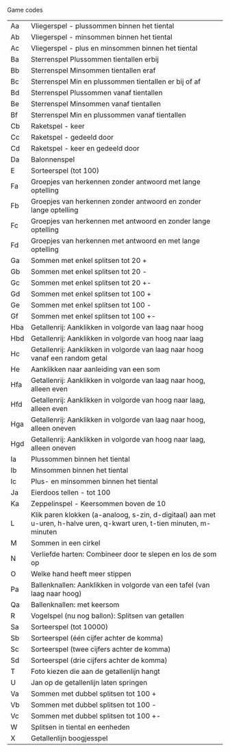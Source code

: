Game codes

<table>
<tr><td>Aa</td><td>Vliegerspel - plussommen binnen het tiental</td/></tr>
<tr><td>Ab</td><td>Vliegerspel - minsommen binnen het tiental</td/></tr>
<tr><td>Ac</td><td>Vliegerspel - plus en minsommen binnen het tiental</td/></tr>
<tr><td>Ba</td><td>Sterrenspel  Plussommen tientallen erbij</td/></tr>
<tr><td>Bb</td><td>Sterrenspel  Minsommen tientallen eraf</td/></tr>
<tr><td>Bc</td><td>Sterrenspel  Min en plussommen tientallen er bij of af</td/></tr>
<tr><td>Bd</td><td>Sterrenspel  Plussommen vanaf tientallen</td/></tr>
<tr><td>Be</td><td>Sterrenspel  Minsommen vanaf tientallen</td/></tr>
<tr><td>Bf</td><td>Sterrenspel  Min en plussommen vanaf tientallen</td/></tr>
<tr><td>Cb</td><td>Raketspel - keer</td/></tr>
<tr><td>Cc</td><td>Raketspel - gedeeld door</td/></tr>
<tr><td>Cd</td><td>Raketspel - keer en gedeeld door</td/></tr>
<tr><td>Da</td><td>Balonnenspel</td/></tr>
<tr><td>E</td><td>Sorteerspel (tot 100)</td/></tr>
<tr><td>Fa</td><td>Groepjes van herkennen zonder antwoord met lange optelling</td/></tr>
<tr><td>Fb</td><td>Groepjes van herkennen zonder antwoord en zonder lange optelling</td/></tr>
<tr><td>Fc</td><td>Groepjes van herkennen met antwoord en zonder lange optelling</td/></tr>
<tr><td>Fd</td><td>Groepjes van herkennen met antwoord en met lange optelling</td/></tr>
<tr><td>Ga</td><td>Sommen met enkel splitsen tot 20 +</td></tr>
<tr><td>Gb</td><td>Sommen met enkel splitsen tot 20 -</td></tr>
<tr><td>Gc</td><td>Sommen met enkel splitsen tot 20 +-</td></tr>
<tr><td>Gd</td><td>Sommen met enkel splitsen tot 100 +</td></tr>
<tr><td>Ge</td><td>Sommen met enkel splitsen tot 100 -</td></tr>
<tr><td>Gf</td><td>Sommen met enkel splitsen tot 100 +-</td></tr>
<tr><td>Hba</td><td>Getallenrij: Aanklikken in volgorde van laag naar hoog</td></tr>
<tr><td>Hbd</td><td>Getallenrij: Aanklikken in volgorde van hoog naar laag</td></tr>
<tr><td>Hc</td><td>Getallenrij: Aanklikken in volgorde van laag naar hoog vanaf een random getal</td></tr>
<tr><td>He</td><td>Aanklikken naar aanleiding van een som</td></tr>
<tr><td>Hfa</td><td>Getallenrij: Aanklikken in volgorde van laag naar hoog, alleen even</td></tr>
<tr><td>Hfd</td><td>Getallenrij: Aanklikken in volgorde van hoog naar laag, alleen even</td></tr>
<tr><td>Hga</td><td>Getallenrij: Aanklikken in volgorde van laag naar hoog, alleen oneven</td></tr>
<tr><td>Hgd</td><td>Getallenrij: Aanklikken in volgorde van hoog naar laag, alleen oneven</td></tr>
<tr><td>Ia</td><td>Plussommen binnen het tiental</td></tr>
<tr><td>Ib</td><td>Minsommen binnen het tiental</td></tr>
<tr><td>Ic</td><td>Plus- en minsommen binnen het tiental</td></tr>
<tr><td>Ja</td><td>Eierdoos tellen - tot 100</td></tr>
<tr><td>Ka</td><td>Zeppelinspel - Keersommen boven de 10 </td></tr>
<tr><td>L</td><td>Klik paren klokken (a-analoog, s-zin, d-digitaal) aan met u-uren, h-halve uren, q-kwart uren, t-tien minuten, m-minuten</td></tr>
<tr><td>M</td><td>Sommen in een cirkel</td></tr>
<tr><td>N</td><td>Verliefde harten: Combineer door te slepen en los de som op</td></tr>
<tr><td>O</td><td>Welke hand heeft meer stippen</td></tr>
<tr><td>Pa</td><td>Ballenknallen: Aanklikken in volgorde van een tafel (van laag naar hoog)</td></tr>
<tr><td>Qa</td><td>Ballenknallen: met keersom</td></tr>
<tr><td>R</td><td>Vogelspel (nu nog ballon): Splitsen van getallen</td></tr>
<tr><td>Sa</td><td>Sorteerspel (tot 10000)</td></tr>
<tr><td>Sb</td><td>Sorteerspel (één cijfer achter de komma)</td></tr>
<tr><td>Sc</td><td>Sorteerspel (twee cijfers achter de komma)</td></tr>
<tr><td>Sd</td><td>Sorteerspel (drie cijfers achter de komma)</td></tr>
<tr><td>T</td><td>Foto kiezen die aan de getallenlijn hangt</td></tr>
<tr><td>U</td><td>Jan op de getallenlijn laten springen</td></tr>
<tr><td>Va</td><td>Sommen met dubbel splitsen tot 100 +</td></tr>
<tr><td>Vb</td><td>Sommen met dubbel splitsen tot 100 -</td></tr>
<tr><td>Vc</td><td>Sommen met dubbel splitsen tot 100 +-</td></tr>
<tr><td>W</td><td>Splitsen in tiental en eenheden</td></tr>
<tr><td>X</td><td>Getallenlijn boogjesspel</td></tr>
</table>
